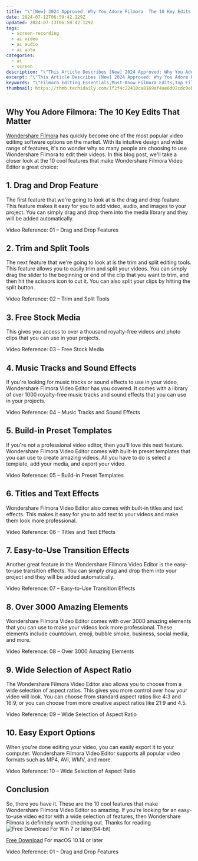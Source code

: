 ```yaml
---
title: "\"[New] 2024 Approved  Why You Adore Filmora  The 10 Key Edits That Matter\""
date: 2024-07-12T06:59:42.129Z
updated: 2024-07-13T06:59:42.129Z
tags: 
  - screen-recording
  - ai video
  - ai audio
  - ai auto
categories: 
  - ai
  - screen
description: "\"This Article Describes [New] 2024 Approved: Why You Adore Filmora: The 10 Key Edits That Matter\""
excerpt: "\"This Article Describes [New] 2024 Approved: Why You Adore Filmora: The 10 Key Edits That Matter\""
keywords: "\"Filmora Editing Essentials,Must-Know Filmora Edits,Top Filmora Cuts Tips,Editing Secrets in Filmora,Filmora Key Edit Steps,Essential Filmora Edits Guide,Critical Filmora Edit Techniques\""
thumbnail: https://thmb.techidaily.com/1f2f4c22410ca8169af4ae6d02cdc0eba714608bc6ab4df470b116ebdad1c1fb.jpg
---
```


## Why You Adore Filmora: The 10 Key Edits That Matter

[Wondershare Filmora](https://tools.techidaily.com/wondershare/filmora/download/) has quickly become one of the most popular video editing software options on the market. With its intuitive design and wide range of features, it's no wonder why so many people are choosing to use Wondershare Filmora to edit their videos. In this blog post, we'll take a closer look at the 10 cool features that make Wondershare Filmora Video Editor a great choice:

## 1\. Drag and Drop Feature

The first feature that we're going to look at is the drag and drop feature. This feature makes it easy for you to add video, audio, and images to your project. You can simply drag and drop them into the media library and they will be added automatically.

Video Reference: 01 – Drag and Drop Features

## 2\. Trim and Split Tools

The next feature that we're going to look at is the trim and split editing tools. This feature allows you to easily trim and split your videos. You can simply drag the slider to the beginning or end of the clip that you want to trim, and then hit the scissors icon to cut it. You can also split your clips by hitting the split button.

Video Reference: 02 – Trim and Split Tools

## 3\. Free Stock Media

This gives you access to over a thousand royalty-free videos and photo clips that you can use in your projects.

Video Reference: 03 – Free Stock Media

## 4\. Music Tracks and Sound Effects

If you're looking for music tracks or sound effects to use in your video, Wondershare Filmora Video Editor has you covered. It comes with a library of over 1000 royalty-free music tracks and sound effects that you can use in your projects.

Video Reference: 04 – Music Tracks and Sound Effects

## 5\. Build-in Preset Templates

If you're not a professional video editor, then you'll love this next feature. Wondershare Filmora Video Editor comes with built-in preset templates that you can use to create amazing videos. All you have to do is select a template, add your media, and export your video.

Video Reference: 05 – Build-in Preset Templates

## 6\. Titles and Text Effects

Wondershare Filmora Video Editor also comes with built-in titles and text effects. This makes it easy for you to add text to your videos and make them look more professional.

Video Reference: 06 – Titles and Text Effects

## 7\. Easy-to-Use Transition Effects

Another great feature in the Wondershare Filmora Video Editor is the easy-to-use transition effects. You can simply drag and drop them into your project and they will be added automatically.

Video Reference: 07 – Easy-to-Use Transition Effects

## 8\. Over 3000 Amazing Elements

Wondershare Filmora Video Editor comes with over 3000 amazing elements that you can use to make your videos look more professional. These elements include countdown, emoji, bubble smoke, business, social media, and more.

Video Reference: 08 – Over 3000 Amazing Elements

## 9\. Wide Selection of Aspect Ratio

The Wondershare Filmora Video Editor also allows you to choose from a wide selection of aspect ratios. This gives you more control over how your video will look. You can choose from standard aspect ratios like 4:3 and 16:9, or you can choose from more creative aspect ratios like 21:9 and 4.5.

Video Reference: 09 – Wide Selection of Aspect Ratio

## 10\. Easy Export Options

When you're done editing your video, you can easily export it to your computer. Wondershare Filmora Video Editor supports all popular video formats such as MP4, AVI, WMV, and more.

Video Reference: 10 – Wide Selection of Aspect Ratio

## Conclusion

So, there you have it. These are the 10 cool features that make Wondershare Filmora Video Editor so amazing. If you're looking for an easy-to-use video editor with a wide selection of features, then Wondershare Filmora is definitely worth checking out. Thanks for reading ![Free Download](https://tools.techidaily.com/wondershare/filmora/download/) For Win 7 or later(64-bit)

[Free Download](https://tools.techidaily.com/wondershare/filmora/download/) For macOS 10.14 or later

Video Reference: 01 – Drag and Drop Features


<ins class="adsbygoogle"
     style="display:block"
     data-ad-format="autorelaxed"
     data-ad-client="ca-pub-7571918770474297"
     data-ad-slot="1223367746"></ins>



<ins class="adsbygoogle"
     style="display:block"
     data-ad-client="ca-pub-7571918770474297"
     data-ad-slot="8358498916"
     data-ad-format="auto"
     data-full-width-responsive="true"></ins>





